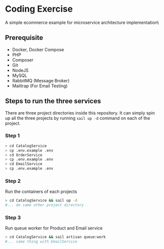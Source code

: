 # Coding Exercise
A simple ecommerce example for microservice architecture implementation\

## Prerequisite
 - Docker, Docker Compose
 - PHP
 - Composer
 - Git
 - NodeJS
 - MySQL
 - RabbitMQ (Message Broker)
 - Mailtrap (For Email Testing)

## Steps to run the three services
There are three project directories inside this repository. It can simply spin up all the three projects by running `sail up -d` command on each of the project.

### Step 1
```bash
> cd CatalogService
> cp .env.example .env
> cd OrderService
> cp .env.example .env
> cd EmailService
> cp .env.example .env
```
### Step 2
Run the containers of each projects

```bash
> cd CatalogService && sail up -d
#... do same other project directory
```

### Step 3
Run queue worker for Product and Email service

```bash
> cd CatalogService && sail artisan queue:work
#... same thing with EmailService
```
